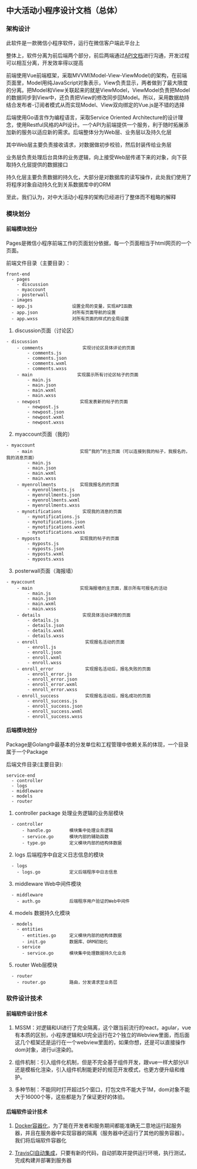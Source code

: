 ## 中大活动小程序设计文档（总体）

### 架构设计

此软件是一款微信小程序软件，运行在微信客户端此平台上

整体上，软件分离为前后端两个部分，前后两端通过[API文档](https://activityplussysu.docs.apiary.io/#)进行沟通，开发过程可以相互分离，开发效率得以提高

前端使用Vue前端框架，采取MVVM(Model-View-ViewModel)的架构，在前端页面里，Model用纯JavaScript对象表示，View负责显示，两者做到了最大限度的分离。把Model和View关联起来的就是ViewModel，ViewModel负责把Model的数据同步到View中，还负责把View的修改同步回Model。所以，采用数据劫持结合发布者-订阅者模式从而实现Model、View双向绑定的Vue.js是不错的选择

后端使用Go语言作为编程语言，采取Service Oriented Architecture的设计理念，使用Restful风格的API设计。一个API为前端提供一个服务，利于随时拓展添加新的服务以适应新的需求。后端整体分为Web层、业务层以及持久化层

其中Web层主要负责接收请求，对数据做初步校验，然后封装传给业务层

业务层负责处理后台具体的业务逻辑，向上接受Web层传递下来的对象，向下获取持久化层提供的数据接口

持久化层主要负责数据的持久化，大部分是对数据库的读写操作，此处我们使用了将程序对象自动持久化到关系数据库中的ORM

至此，我们认为，对中大活动小程序的架构已经进行了整体而不粗略的解释

### 模块划分

#### 前端模块划分

Pages是微信小程序前端工作的页面划分依据，每一个页面相当于html网页的一个页面。

前端文件目录（主要目录）：

```
front-end
  - pages
  	- discussion
  	- myaccount
  	- posterwall
  - images
  - app.js               设置全局的变量，实现API函数
  - app.json             对所有页面导航的设置
  - app.wxss             对所有页面的样式的全局设置
```

1. discussion页面（讨论区）

```
- discussion
	- comments               实现讨论区具体评论的页面
		- comments.js
		- comments.json
		- comments.wxml
		- comments.wxss
	- main				   实现展示所有讨论区帖子的页面
		- main.js
		- main.json
		- main.wxml
		- main.wxss
	- newpost               实现发表新的帖子的页面
		- newpost.js
		- newpost.json
		- newpost.wxml
		- newpost.wxss
```

2. myaccount页面（我的）

```
- myaccount
	- main					实现“我的”的主页面（可以连接到我的帖子，我报名的，我的消息页面）
    	- main.js	
    	- main.json
    	- main.wxml
    	- main.wxss
	- myenrollments			实现我报名的的页面
    	- myenrollments.js
    	- myenrollments.json
    	- myenrollments.wxml
    	- myenrollments.wxss
	- mynotifications        实现我的消息的页面
		- mynotifications.js
		- mynotifications.json
		- mynotifications.wxml
		- mynotifications.wxss
	- myposts        		实现我的帖子的页面
		- myposts.js
		- myposts.json
		- myposts.wxml
		- myposts.wxss
```

3. posterwall页面（海报墙）

```
- myaccount
	- main					实现海报墙的主页面，展示所有可报名的活动
    	- main.js	
    	- main.json
    	- main.wxml
    	- main.wxss
	- details			     实现具体活动详情的页面
    	- details.js
    	- details.json
    	- details.wxml
    	- details.wxss
	- enroll                  实现报名活动的页面
		- enroll.js
		- enroll.json
		- enroll.wxml
		- enroll.wxss
	- enroll_error       	  实现报名活动后，报名失败的页面
		- enroll_error.js
		- enroll_error.json
		- enroll_error.wxml
		- enroll_error.wxss
	- enroll_success    	  实现报名活动后，报名成功的页面
		- enroll_success.js
		- enroll_success.json
		- enroll_success.wxml
		- enroll_success.wxss
```

#### 后端模块划分

Package是Golang中最基本的分发单位和工程管理中依赖关系的体现，一个目录属于一个Package

后端文件目录(主要目录):

```
service-end
  - controller
  - logs
  - middleware
  - models
  - router
```

1. controller package 处理业务逻辑的业务层模块


```
  - controller
      - handle.go       模块集中处理业务逻辑
      - service.go      模块内部的辅助函数
      - type.go         定义模块内部的结构体数据
```


2. logs 后端程序中自定义日志信息的模块

```
  - logs
    - logs.go           定义后端程序中日志信息
```

3. middleware Web中间件模块

```
  - middleware
    - auth.go           后端程序用户验证的Web中间件
```

4. models 数据持久化模块

```
  - models
    - entities
      - entities.go     定义模块内部的结构体数据
      - init.go         数据库、ORM初始化
    - service
      - service.go      模块集中处理数据持久化业务
```

5. router Web层模块

```
  - router
    - router.go         路由，分发请求至业务层
```

### 软件设计技术

#### 前端软件设计技术

1. MSSM：对逻辑和UI进行了完全隔离，这个跟当前流行的react，agular，vue有本质的区别，小程序逻辑和UI完全运行在2个独立的Webview里面，而后面这几个框架还是运行在一个webview里面的，如果你想，还是可以直接操作dom对象，进行ui渲染的。

2. 组件机制：引入组件化机制，但是不完全基于组件开发，跟vue一样大部分UI还是模板化渲染，引入组件机制能更好的规范开发模式，也更方便升级和维护。

3. 多种节制：不能同时打开超过5个窗口，打包文件不能大于1M，dom对象不能大于16000个等，这些都是为了保证更好的体验。

#### 后端软件设计技术

1. [Docker容器化](./service-end/Dockerfile)，为了能在开发者和服务期间都能准确无二意地运行起服务器，并且在服务器中实现容器的隔离（服务器中还运行了其他的服务容器）。我们将后端软件容器化

2. [TravisCI自动集成](./service-end/.travis.yml)，只要有新的代码，自动抓取并提供运行环境，执行测试，完成构建并部署到服务器
